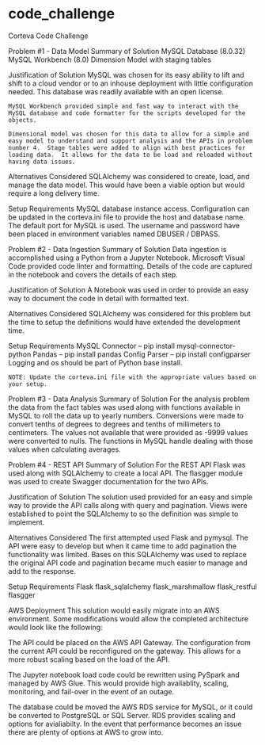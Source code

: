 # code_challenge
Corteva Code Challenge

Problem #1 - Data Model
Summary of Solution
    MySQL Database (8.0.32)
    MySQL Workbench (8.0)
    Dimension Model with staging tables

Justification of Solution
    MySQL was chosen for its easy ability to lift and shift to a cloud vendor or to an inhouse deployment with little configuration needed.  This database was readily available with an open license.

    MySQL Workbench provided simple and fast way to interact with the MySQL database and code formatter for the scripts developed for the objects.

    Dimensional model was chosen for this data to allow for a simple and easy model to understand and support analysis and the APIs in problem number 4.  Stage tables were added to align with best practices for loading data.  It allows for the data to be load and reloaded without having data issues.

Alternatives Considered
    SQLAlchemy was considered to create, load, and manage the data model.  This would have been a viable option but would require a long delivery time.

Setup Requirements
    MySQL database instance access.  Configuration can be updated in the corteva.ini file to provide the host and database name.  The default port for MySQL is used.  The username and password have been placed in environment variables named DBUSER / DBPASS.

Problem #2 - Data Ingestion
Summary of Solution
    Data ingestion is accomplished using a Python from a Jupyter Notebook.  Microsoft Visual Code provided code linter and formatting.  Details of the code are captured in the notebook and covers the details of each step.

Justification of Solution
    A Notebook was used in order to provide an easy way to document the code in detail with formatted text.

Alternatives Considered
    SQLAlchemy was considered for this problem but the time to setup the definitions would have extended the development time.

Setup Requirements
    MySQL Connector – pip install mysql-connector-python
    Pandas – pip install pandas
    Config Parser – pip install configparser
    Logging and os should be part of Python base install.

    NOTE: Update the corteva.ini file with the appropriate values based on your setup.

Problem #3 - Data Analysis
Summary of Solution
    For the analysis problem the data from the fact tables was used along with functions available in MySQL to roll the data up to yearly numbers.  Conversions were made to convert tenths of degrees to degrees and tenths of millimeters to centimeters.  The values not available that were provided as -9999 values were converted to nulls.  The functions in MySQL handle dealing with those values when calculating averages.

Problem #4 - REST API
Summary of Solution
    For the REST API Flask was used along with SQLAlchemy to create a local API.  The flasgger module was used to create Swagger documentation for the two APIs.

Justification of Solution
    The solution used provided for an easy and simple way to provide the API calls along with query and pagination. Views were established to point the SQLAlchemy to so the definition was simple to implement.

Alternatives Considered
    The first attempted used Flask and pymysql.  The API were easy to develop but when it came time to add pagination the functionality was limited.  Bases on this SQLAlchemy was used to replace the original API code and pagination became much easier to manage and add to the response.

Setup Requirements
    Flask
    flask_sqlalchemy
    flask_marshmallow
    flask_restful
    flasgger


AWS Deployment
This solution would easily migrate into an AWS environment.  Some modifications would allow the completed architecture would look like the following:

The API could be placed on the AWS API Gateway.  The configuration from the current API could be reconfigured on the gateway.  This allows for a more robust scaling based on the load of the API.

The Jupyter notebook load code could be rewritten using PySpark and managed by AWS Glue. This would provide high availablity, scaling, monitoring, and fail-over in the event of an outage.

The database could be moved the AWS RDS service for MySQL, or it could be converted to PostgreSQL or SQL Server.  RDS provides scaling and options for avialiabilty.  In the event that performance becomes an issue there are plenty of options at AWS to grow into.


